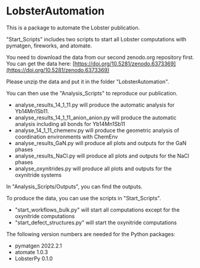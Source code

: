 # LobsterAutomation
This is a package to automate the Lobster publication. 

"Start_Scripts" includes two scripts to start all Lobster computations with
pymatgen, fireworks, and atomate.

You need to download the data from our second zenodo.org repository first.
You can get the data here: [https://doi.org/10.5281/zenodo.6373369](https://doi.org/10.5281/zenodo.6373369)

Please unzip the data and put it in the folder "LobsterAutomation".

You can then use the "Analysis_Scripts" to reproduce our publication.

- analyse_results_14_1_11.py will produce the automatic analysis for Yb14Mn1Sb11. 
- analyse_results_14_1_11_anion_anion.py will produce the automatic analysis including all bonds for Yb14Mn1Sb11
- analyse_14_1_11_chemenv.py will produce the geometric analysis of coordination environments with ChemEnv
- analyse_results_GaN.py will produce all plots and outputs for the GaN phases
- analyse_results_NaCl.py will produce all plots and outputs for the NaCl phases
- analyse_oxynitrides.py will produce all plots and outputs for the oxynitride systems

In "Analysis_Scripts/Outputs", you can find the outputs.


To produce the data, you can use the scripts in "Start_Scripts". 

- "start_workflows_bulk.py" will start all computations except for the oxynitride computations
- "start_defect_structures.py" will start the oxynitride computations


The following version numbers are needed for the Python packages:
- pymatgen 2022.2.1
- atomate 1.0.3
- LobsterPy 0.1.0

